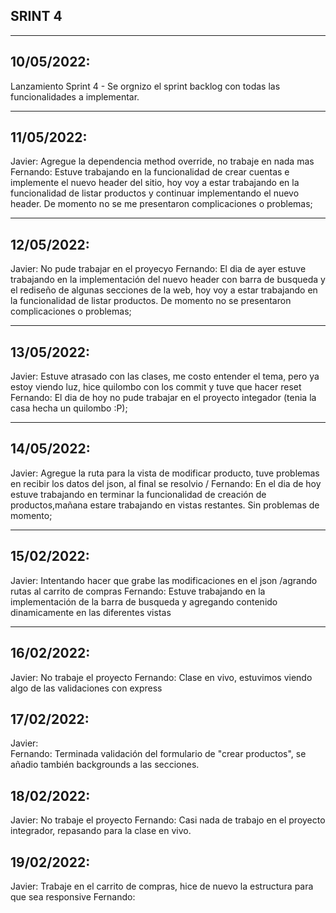 ## SRINT 4
***
## 10/05/2022:
Lanzamiento Sprint 4 - Se orgnizo el sprint backlog con todas las funcionalidades a implementar.  
***
## 11/05/2022: 
Javier: Agregue la dependencia method override, no trabaje en nada mas
Fernando: Estuve trabajando en la funcionalidad de crear cuentas e implemente el nuevo header del sitio, hoy voy a estar trabajando en la funcionalidad de listar productos y continuar implementando el nuevo header. De momento no se me presentaron complicaciones o problemas; 
***
## 12/05/2022: 
Javier:  No pude trabajar en el proyecyo
Fernando: El dia de ayer estuve trabajando en la implementación del nuevo header con barra de busqueda y el rediseño de algunas secciones de la web, hoy voy a estar trabajando en la funcionalidad de listar productos. De momento no se presentaron complicaciones o problemas;
***
## 13/05/2022:
Javier: Estuve atrasado con las clases, me costo entender el tema, pero ya estoy viendo luz, hice quilombo con los commit y tuve que hacer reset
Fernando: El dia de hoy no pude trabajar en el proyecto integador (tenia la casa hecha un quilombo :P);
***
## 14/05/2022: 
Javier: Agregue la ruta para la vista de modificar producto, tuve problemas en recibir los datos del json, al final se resolvio / 
Fernando: En el dia de hoy estuve trabajando en terminar la funcionalidad de creación de productos,mañana estare trabajando en vistas restantes. Sin problemas de momento;
***
## 15/02/2022:
Javier:  Intentando hacer que grabe las modificaciones en el json /agrando rutas al carrito de  compras
Fernando: Estuve trabajando en la implementación de la barra de busqueda y agregando contenido dinamicamente en las diferentes vistas
***
## 16/02/2022:
Javier: No trabaje el proyecto
Fernando: Clase en vivo, estuvimos viendo algo de las validaciones con express
## 17/02/2022:
Javier:  
Fernando: Terminada validación del formulario de "crear productos", se añadio también backgrounds a las secciones.
## 18/02/2022:
Javier: No trabaje el proyecto
Fernando: Casi nada de trabajo en el proyecto integrador, repasando para la clase en vivo.
## 19/02/2022:
Javier: Trabaje en el carrito de compras, hice de nuevo la estructura para que sea responsive
Fernando:
